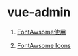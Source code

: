 # vue-admin

1. [FontAwsome使用](http://www.hangge.com/blog/cache/detail_2104.html)

2. [FontAwsome Icons](https://fontawesome.com/icons?d=gallery&m=free)